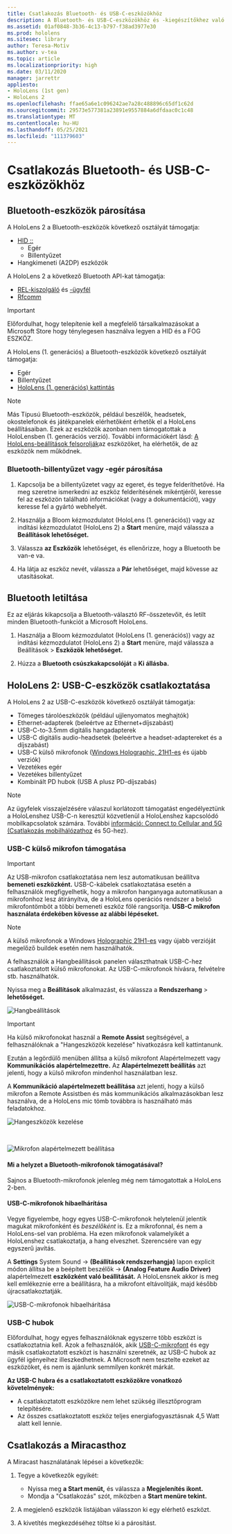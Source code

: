 ```yaml
---
title: Csatlakozás Bluetooth- és USB-C-eszközökhöz
description: A Bluetooth- és USB-C-eszközökhöz és -kiegészítőkhez való csatlakozás első lépések a HoloLens vegyes valóságú eszközeiről.
ms.assetid: 01af0848-3b36-4c13-b797-f38ad3977e30
ms.prod: hololens
ms.sitesec: library
author: Teresa-Motiv
ms.author: v-tea
ms.topic: article
ms.localizationpriority: high
ms.date: 03/11/2020
manager: jarrettr
appliesto:
- HoloLens (1st gen)
- HoloLens 2
ms.openlocfilehash: ffae65a6e1c096242ae7a28c488896c65df1c62d
ms.sourcegitcommit: 29573e577381a23891e9557884a6dfdaac0c1c48
ms.translationtype: MT
ms.contentlocale: hu-HU
ms.lasthandoff: 05/25/2021
ms.locfileid: "111379603"
---
```

# <a name="connect-to-bluetooth-and-usb-c-devices"></a>Csatlakozás Bluetooth- és USB-C-eszközökhöz

## <a name="pair-bluetooth-devices"></a>Bluetooth-eszközök párosítása

A HoloLens 2 a Bluetooth-eszközök következő osztályát támogatja:

- [HID ::](https://docs.microsoft.com/windows-hardware/drivers/hid/)
    - Egér
    - Billentyűzet
- Hangkimeneti (A2DP) eszközök

A HoloLens 2 a következő Bluetooth API-kat támogatja:
- [REL-kiszolgáló](https://docs.microsoft.com/windows/uwp/devices-sensors/gatt-server) és [-ügyfél](https://docs.microsoft.com/windows/uwp/devices-sensors/gatt-client)
- [Rfcomm](https://docs.microsoft.com/windows/uwp/devices-sensors/send-or-receive-files-with-rfcomm)
>[!IMPORTANT]
> Előfordulhat, hogy telepítenie kell a megfelelő társalkalmazásokat a Microsoft Store hogy ténylegesen használva legyen a HID és a FOG ESZKÖZ.

A HoloLens (1. generációs) a Bluetooth-eszközök következő osztályát támogatja:

- Egér
- Billentyűzet
- [HoloLens (1. generációs) kattintás](https://docs.microsoft.com/hololens/hololens1-clicker)

> [!NOTE]
> Más Típusú Bluetooth-eszközök, például beszélők, headsetek, okostelefonok és játékpanelek elérhetőként érhetők el a HoloLens beállításaiban. Ezek az eszközök azonban nem támogatottak a HoloLensben (1. generációs verzió). További információkért lásd: [A HoloLens-beállítások felsorolják](hololens-FAQ.md#hololens-settings-lists-devices-as-available-but-the-devices-dont-work)az eszközöket, ha elérhetők, de az eszközök nem működnek.

### <a name="pair-a-bluetooth-keyboard-or-mouse"></a>Bluetooth-billentyűzet vagy -egér párosítása

1. Kapcsolja be a billentyűzetet vagy az egeret, és tegye felderíthetővé. Ha meg szeretne ismerkedni az eszköz felderítésének mikéntjéről, keresse fel az eszközön található információkat (vagy a dokumentációt), vagy keresse fel a gyártó webhelyét.

1. Használja a Bloom kézmozdulatot (HoloLens (1. generációs)) vagy az indítási kézmozdulatot (HoloLens 2) a **Start** menüre, majd válassza a **Beállítások lehetőséget.**

1. Válassza **az Eszközök** lehetőséget, és ellenőrizze, hogy a Bluetooth be van-e va.  

1. Ha látja az eszköz nevét, válassza a **Pár** lehetőséget, majd kövesse az utasításokat.

## <a name="disable-bluetooth"></a>Bluetooth letiltása

Ez az eljárás kikapcsolja a Bluetooth-választó RF-összetevőit, és letilt minden Bluetooth-funkciót a Microsoft HoloLens.

1. Használja a Bloom kézmozdulatot (HoloLens (1. generációs)) vagy az indítási kézmozdulatot (HoloLens 2) a **Start** menüre, majd válassza a Beállítások  >  **Eszközök lehetőséget.**

1. Húzza a **Bluetooth csúszkakapcsolóját** a **Ki állásba.**

## <a name="hololens-2-connect-usb-c-devices"></a>HoloLens 2: USB-C-eszközök csatlakoztatása

A HoloLens 2 az USB-C-eszközök következő osztályát támogatja:

- Tömeges tárolóeszközök (például ujjlenyomatos meghajtók)
- Ethernet-adapterek (beleértve az Ethernet+díjszabást)
- USB-C-to-3.5mm digitális hangadapterek
- USB-C digitális audio-headsetek (beleértve a headset-adaptereket és a díjszabást)
- USB-C külső mikrofonok ([Windows Holographic, 21H1-es](hololens-release-notes.md#windows-holographic-version-21h1) és újabb verziók)
- Vezetékes egér
- Vezetékes billentyűzet
- Kombinált PD hubok (USB A plusz PD-díjszabás)


> [!NOTE]
> Az ügyfelek visszajelzésére válaszul korlátozott támogatást engedélyeztünk a HoloLenshez USB-C-n keresztül közvetlenül a HoloLenshez kapcsolódó mobilkapcsolatok számára. További [információ: Connect to Cellular and 5G (Csatlakozás mobilhálózathoz](hololens-cellular.md) és 5G-hez).

### <a name="usb-c-external-microphone-support"></a>USB-C külső mikrofon támogatása

> [!IMPORTANT]
> Az USB-mikrofon csatlakoztatása nem lesz automatikusan beállítva **bemeneti eszközként.** USB-C-kábelek csatlakoztatása esetén a felhasználók megfigyelhetik, hogy a mikrofon hanganyaga automatikusan a mikrofonhoz lesz átirányítva, de a HoloLens operációs rendszer a belső mikrofontömböt a többi bemeneti eszköz fölé rangsorítja. **USB-C mikrofon használata érdekében kövesse az alábbi lépéseket.**

> [!NOTE]
> A külső mikrofonok a Windows [Holographic 21H1-es](hololens-release-notes.md#windows-holographic-version-21h1) vagy újabb verzióját megelőző buildek esetén nem használhatók. 

A felhasználók a Hangbeállítások panelen  választhatnak USB-C-hez csatlakoztatott külső mikrofonokat. Az USB-C-mikrofonok hívásra, felvételre stb. használhatók.

Nyissa meg a **Beállítások** alkalmazást, és válassza a **Rendszerhang**  >  **lehetőséget.**

![Hangbeállítások](images/usbc-mic-1.jpg)

> [!IMPORTANT]
> Ha külső mikrofonokat használ a **Remote Assist** segítségével, a felhasználóknak a "Hangeszközök kezelése" hivatkozásra kell kattintanunk.
>
> Ezután a legördülő menüben állítsa a  külső mikrofont Alapértelmezett vagy **Kommunikációs alapértelmezettre.** Az **Alapértelmezett beállítás** azt jelenti, hogy a külső mikrofon mindenhol használatban lesz.
>
> A **Kommunikáció alapértelmezett beállítása** azt jelenti, hogy a külső mikrofon a Remote Assistben és más kommunikációs alkalmazásokban lesz használva, de a HoloLens mic tömb továbbra is használható más feladatokhoz.

![Hangeszközök kezelése](images/usbc-mic-2.png)

<br>

![Mikrofon alapértelmezett beállítása](images/usbc-mic-3.jpg)

#### <a name="what-about-bluetooth-microphone-support"></a>Mi a helyzet a Bluetooth-mikrofonok támogatásával?

Sajnos a Bluetooth-mikrofonok jelenleg még nem támogatottak a HoloLens 2-ben.

#### <a name="troubleshooting-usb-c-microphones"></a>USB-C-mikrofonok hibaelhárítása

Vegye figyelembe, hogy egyes USB-C-mikrofonok helytelenül jelentik magukat mikrofonként és *beszélőként* is. Ez a mikrofonnal, és nem a HoloLens-sel van probléma. Ha ezen mikrofonok valamelyikét a HoloLenshez csatlakoztatja, a hang elveszhet. Szerencsére van egy egyszerű javítás.  

A **Settings** System Sound  ->  **(Beállítások rendszerhangja)** lapon explicit módon állítsa be a beépített beszélők  ->   **(Analog Feature Audio Driver)** alapértelmezett **eszközként való beállítását.** A HoloLensnek akkor is meg kell emlékeznie erre a beállításra, ha a mikrofont eltávolítják, majd később újracsatlakoztatják.

![USB-C-mikrofonok hibaelhárítása](images/usbc-mic-4.png)
### <a name="usb-c-hubs"></a>USB-C hubok

Előfordulhat, hogy egyes felhasználóknak egyszerre több eszközt is csatlakoztatnia kell. Azok a felhasználók, akik [USB-C-mikrofont](#usb-c-external-microphone-support) és egy másik csatlakoztatott eszközt is használni szeretnék, az USB-C hubok az ügyfél igényeihez illeszkedhetnek. A Microsoft nem tesztelte ezeket az eszközöket, és nem is ajánlunk semmilyen konkrét márkát.

**Az USB-C hubra és a csatlakoztatott eszközökre vonatkozó követelmények:**

- A csatlakoztatott eszközökre nem lehet szükség illesztőprogram telepítésére.
- Az összes csatlakoztatott eszköz teljes energiafogyasztásnak 4,5 Watt alatt kell lennie.

## <a name="connect-to-miracast"></a>Csatlakozás a Miracasthoz

A Miracast használatának lépései a következők:

1. Tegye a következők egyikét:  

   - Nyissa meg **a Start menüt,** és válassza a **Megjelenítés ikont.**
   - Mondja a "Csatlakozás" szót, miközben a **Start menüre tekint.**  

1. A megjelenő eszközök listájában válasszon ki egy elérhető eszközt.

1. A kivetítés megkezdéséhez töltse ki a párosítást.
